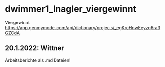 # dwimmer1_lnagler_viergewinnt
Viergewinnt
https://app.genmymodel.com/api/dictionary/projects/_egKrcHnwEeyzq6ra3GZCdA

## 20.1.2022: Wittner 
Arbeitsberichte als .md Dateien!
